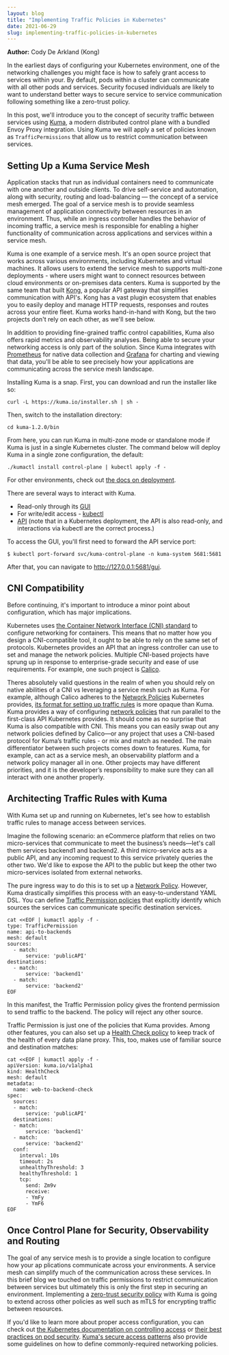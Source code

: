 ```yaml
---
layout: blog
title: "Implementing Traffic Policies in Kubernetes"
date: 2021-06-29
slug: implementing-traffic-policies-in-kubernetes
---
```


**Author:** Cody De Arkland (Kong)


In the earliest days of configuring your Kubernetes environment, one of the networking challenges you might face is how to safely grant access to services within your. By default, pods within a cluster can communicate with all other pods and services. Security focused individuals are likely to want to understand better ways to secure service to service communication following something like a zero-trust policy. 

In this post, we'll introduce you to the concept of security traffic between services using [Kuma](https://kuma.io/), a modern distributed control plane with a bundled Envoy Proxy integration. Using Kuma we will apply a set of policies known as `TrafficPermissions` that allow us to restrict communication between services.

## Setting Up a Kuma Service Mesh
Application stacks that run as individual containers need to communicate with one another and outside clients. To drive self-service and automation, along with security, routing and load-balancing — the concept of a service mesh emerged. The goal of a service mesh is to provide seamless management of application connectivity between resources in an environment. Thus, while an ingress controller handles the behavior of incoming traffic, a service mesh is responsible for enabling a higher functionality of communication across applications and services within a service mesh. 

Kuma is one example of a service mesh. It's an open source project that works across various environments, including Kubernetes and virtual machines. It allows users to extend the service mesh to supports multi-zone deployments - where users might want to connect resources between cloud environments or on-premises data centers. Kuma is supported by the same team that built [Kong](https://github.com/Kong/kong), a popular API gateway that simplifies communication with API's. Kong has a vast plugin ecosystem that enables you to easily deploy and manage HTTP requests, responses and routes across your entire fleet. Kuma works hand-in-hand with Kong, but the two projects don't rely on each other, as we'll see below.

In addition to providing fine-grained traffic control capabilities, Kuma also offers rapid metrics and observability analyses. Being able to secure your networking access is only part of the solution. Since Kuma integrates with [Prometheus](https://prometheus.io/) for native data collection and [Grafana](https://grafana.com/) for charting and viewing that data, you'll be able to see precisely how your applications are communicating across the service mesh landscape.

Installing Kuma is a snap. First, you can download and run the installer like so:

```
curl -L https://kuma.io/installer.sh | sh -
```

Then, switch to the installation directory:

```
cd kuma-1.2.0/bin
```

From here, you can run Kuma in multi-zone mode or standalone mode if Kuma is just in a single Kubernetes cluster. The command below will deploy Kuma in a single zone configuration, the default:

```
./kumactl install control-plane | kubectl apply -f -
```

For other environments, check out [the docs on deployment](https://kuma.io/docs/1.2.0/documentation/deployments/).

There are several ways to interact with Kuma.
* Read-only through its [GUI](https://kuma.io/docs/1.2.0/documentation/gui/#getting-started)
* For write/edit access - [kubectl](https://kuma.io/docs/1.2.0/policies/introduction/)
* [API](https://kuma.io/docs/1.2.0/documentation/http-api/#pagination) (note that in a Kubernetes deployment, the API is also read-only, and interactions via kubectl are the correct process.)

To access the GUI, you'll first need to forward the API service port:

```
$ kubectl port-forward svc/kuma-control-plane -n kuma-system 5681:5681
```

After that, you can navigate to http://127.0.0.1:5681/gui.

## CNI Compatibility
Before continuing, it's important to introduce a minor point about configuration, which has major implications.

Kubernetes uses [the Container Network Interface (CNI) standard](https://github.com/containernetworking/cni) to configure networking for containers. This means that no matter how you design a CNI-compatible tool, it ought to be able to rely on the same set of protocols. Kubernetes provides an API that an ingress controller can use to set and manage the network policies. Multiple CNI-based projects have sprung up in response to enterprise-grade security and ease of use requirements. For example, one such project is [Calico](https://www.projectcalico.org/).

Theres absolutely valid questions in the realm of when you should rely on native abilities of a CNI vs leveraging a service mesh such as Kuma. For example, although Calico adheres to the [Network Policies](https://kubernetes.io/docs/concepts/services-networking/network-policies/) Kubernetes provides, [its format for setting up traffic rules](https://docs.projectcalico.org/security/service-accounts) is more opaque than Kuma. Kuma provides a way of configuring [network policies](https://kuma.io/policies/) that run parallel to the first-class API Kubernetes provides. It should come as no surprise that Kuma is also compatible with CNI. This means you can easily swap out any network policies defined by Calico—or any project that uses a CNI-based protocol for Kuma’s traffic rules - or mix and match as needed. The main differentiator between such projects comes down to features. Kuma, for example, can act as a service mesh, an observability platform and a network policy manager all in one. Other projects may have different priorities, and it is the developer’s responsibility to make sure they can all interact with one another properly.

## Architecting Traffic Rules with Kuma
With Kuma set up and running on Kubernetes, let's see how to establish traffic rules to manage access between services.

Imagine the following scenario: an eCommerce platform that relies on two micro-services that communicate to meet the business’s needs—let's call them services backend1 and backend2. A third micro-service acts as a public API, and any incoming request to this service privately queries the other two. We'd like to expose the API to the public but keep the other two micro-services isolated from external networks.

The pure ingress way to do this is to set up a [Network Policy](https://kubernetes.io/docs/concepts/services-networking/network-policies/). However, Kuma drastically simplifies this process with an easy-to-understand YAML DSL. You can define [Traffic Permission policies](https://kuma.io/docs/1.2.0/policies/traffic-permissions/) that explicitly identify which sources the services can communicate specific destination services.

```
cat <<EOF | kumactl apply -f -
type: TrafficPermission
name: api-to-backends
mesh: default
sources:
  - match:
      service: 'publicAPI'
destinations:
  - match:
      service: 'backend1'
  - match:
      service: 'backend2'
EOF
```

In this manifest, the Traffic Permission policy gives the frontend permission to send traffic to the backend. The policy will reject any other source.

Traffic Permission is just one of the policies that Kuma provides. Among other features, you can also set up a [Health Check policy](https://kuma.io/docs/1.2.0/policies/health-check/#usage) to keep track of the health of every data plane proxy. This, too, makes use of familiar source and destination matches:

```
cat <<EOF | kumactl apply -f -
apiVersion: kuma.io/v1alpha1
kind: HealthCheck
mesh: default
metadata:
  name: web-to-backend-check
spec:
  sources:
  - match:
      service: 'publicAPI'
  destinations:
  - match:
      service: 'backend1'
  - match:
      service: 'backend2'
  conf:
    interval: 10s
    timeout: 2s
    unhealthyThreshold: 3
    healthyThreshold: 1
    tcp:
      send: Zm9v
      receive:
      - YmFy
      - YmF6
EOF
```

## Once Control Plane for Security, Observability and Routing

The goal of any service mesh is to provide a single location to configure how your ap plications communicate across your environments. A service mesh can simplify much of the communication across these services. In this brief blog we touched on traffic permissions to restrict communication between services but ultimately this is only the first step in securing an environment. Implementing a [zero-trust security policy](https://kuma.io/docs/1.2.0/policies/) with Kuma is going to extend across other policies as  well such as mTLS for encrypting traffic between resources.

If you'd like to learn more about proper access configuration, you can check out [the Kubernetes documentation on controlling access](https://kubernetes.io/docs/concepts/security/controlling-access/) or [their best practices on pod security](https://kubernetes.io/docs/concepts/security/pod-security-standards/). [Kuma's secure access patterns](https://kuma.io/docs/1.2.0/security/certificates/) also provide some guidelines on how to define commonly-required networking policies.
